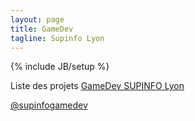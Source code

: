 ```yaml
---
layout: page
title: GameDev
tagline: Supinfo Lyon
---
```

{% include JB/setup %}

Liste des projets [GameDev SUPINFO Lyon](https://github.com/SupinfoGameDev)

[@supinfogamedev](https://twitter.com/supinfogamedev)

